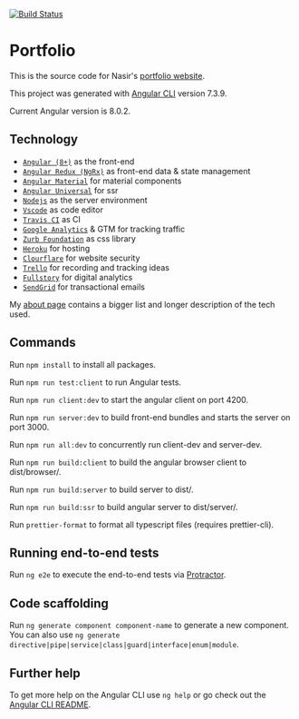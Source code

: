 [![Build Status](https://travis-ci.com/c3mohamn/portfolio.svg?branch=master)](https://travis-ci.com/c3mohamn/portfolio)

# Portfolio

This is the source code for Nasir's [portfolio website](https://nasirm.ca).

This project was generated with [Angular CLI](https://github.com/angular/angular-cli) version 7.3.9.

Current Angular version is 8.0.2.

## Technology

- [`Angular (8+)`](https://angular.io/) as the front-end
- [`Angular Redux (NgRx)`](https://ngrx.io/) as front-end data & state management
- [`Angular Material`](https://material.angular.io/) for material components
- [`Angular Universal`](https://angular.io/guide/universal) for ssr
- [`Nodejs`](https://nodejs.org) as the server environment
- [`Vscode`](https://code.visualstudio.com/) as code editor
- [`Travis CI`](https://travis-ci.org/) as CI
- [`Google Analytics`](https://analytics.google.com) & GTM for tracking traffic
- [`Zurb Foundation`](https://foundation.zurb.com/) as css library
- [`Heroku`](https://heroku.com) for hosting
- [`Clourflare`](https://www.cloudflare.com/) for website security
- [`Trello`](https://trello.com/b/hoS9NAOg/portfolio-ideas) for recording and tracking ideas
- [`Fullstory`](https://www.fullstory.com) for digital analytics
- [`SendGrid`](https://sendgrid.com/) for transactional emails

My [about page](https://nasirm.ca/about) contains a bigger list and longer description of the tech used.

## Commands

Run `npm install` to install all packages.

Run `npm run test:client` to run Angular tests.

Run `npm run client:dev` to start the angular client on port 4200.

Run `npm run server:dev` to build front-end bundles and starts the server on port 3000.

Run `npm run all:dev` to concurrently run client-dev and server-dev.

Run `npm run build:client` to build the angular browser client to dist/browser/.

Run `npm run build:server` to build server to dist/.

Run `npm run build:ssr` to build angular server to dist/server/.

Run `prettier-format` to format all typescript files (requires prettier-cli).

## Running end-to-end tests

Run `ng e2e` to execute the end-to-end tests via [Protractor](http://www.protractortest.org/).

## Code scaffolding

Run `ng generate component component-name` to generate a new component. You can also use `ng generate directive|pipe|service|class|guard|interface|enum|module`.

## Further help

To get more help on the Angular CLI use `ng help` or go check out the [Angular CLI README](https://github.com/angular/angular-cli/blob/master/README.md).
